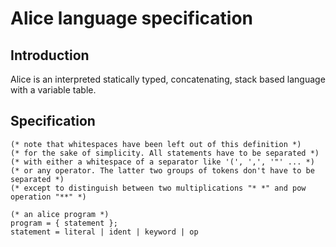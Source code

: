 # Alice language specification
## Introduction
Alice is an interpreted statically typed, concatenating, stack based language with a variable table.

## Specification
```ebnf
(* note that whitespaces have been left out of this definition *)
(* for the sake of simplicity. All statements have to be separated *)
(* with either a whitespace of a separator like '(', ',', '"' ... *)
(* or any operator. The latter two groups of tokens don't have to be separated *)
(* except to distinguish between two multiplications "* *" and pow operation "**" *)

(* an alice program *)
program = { statement };
statement = literal | ident | keyword | op
```
